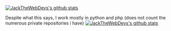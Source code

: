 <!--
**JackTheWebDev/jackthewebdev** is a ✨ _special_ ✨ repository because its `README.md` (this file) appears on your GitHub profile.
-->
[![JackTheWebDevs's github stats](https://github-readme-stats.vercel.app/api?username=JackTheWebDev&theme=onedark)](https://github.com/anuraghazra/github-readme-stats&theme=onedark)


Despite what this says, I work mostly in python and php (does not count the numerous private repositories i have) 
[![JackTheWebDevs's github stats](https://github-readme-stats.vercel.app/api/top-langs/?username=JackTheWebDev&theme=onedark)](https://github.com/anuraghazra/github-readme-stats&theme=onedark)

